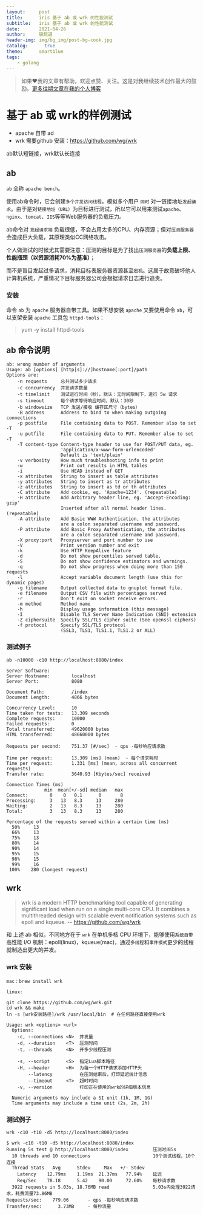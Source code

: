 ```yaml
---
layout:     post
title:      iris 基于 ab 或 wrk 的性能测试
subtitle:   iris 基于 ab 或 wrk 的性能测试
date:       2021-04-26
author:     锐玩道
header-img: img/bg_img/post-bg-cook.jpg
catalog:      true
theme:      smartblue
tags:
    - golang
---
```



> 如果❤️我的文章有帮助，欢迎点赞、关注。这是对我继续技术创作最大的鼓励。[更多往期文章在我的个人博客](https://coderdao.github.io/)

# 基于 ab 或 wrk的样例测试

- apache 自带 ad
- wrk 需要github 安装：https://github.com/wg/wrk

ab默认短链接，wrk默认长连接

## ab
`ab` 全称 `apache bench`。

使用ab命令时，它会创建`多个并发访问线程`，模拟多个用户 `同时` 对一链接地址`发起请求`。由于是对`链接地址（URL）`为目标进行测试，所以它可以用来测试`apache`、`nginx`、`tomcat`、`IIS`等等Web服务器的负载压力。

ab命令对 `发起请求端` 负载很低，不会占用太多的CPU、内存资源；但对`压测服务器`会造成巨大负载，其原理类似CC网络攻击。

个人做测试的时候尤其需要注意：压测的目标是为了找出`压测服务器`的**负载上限、性能瓶颈（以资源消耗70%为基准）**；

而不是盲目发起过多请求，消耗目标表服务器资源甚至`宕机`。这属于故意破坏他人计算机系统，严重情况下目标服务器公司会根据请求日志进行追责。

### 安装
命令 `ab` 为 `apache` 服务器自带工具。如果不想安装 `apache` 又要使用命令 `ab`，可以支架安装 `apache` 工具包 `httpd-tools`：
> yum -y install httpd-tools

## ab 命令说明
```
ab: wrong number of arguments
Usage: ab [options] [http[s]://]hostname[:port]/path
Options are:
    -n requests     总共测试多少请求
    -c concurrency  并发请求数量
    -t timelimit    测试进行时间（秒）。默认：无时间限制下，进行 5w 请求
    -s timeout      每个请求等待响应时间，默认：30秒
    -b windowsize   TCP 发送/接收 缓存区尺寸（bytes）
    -B address      Address to bind to when making outgoing connections
    -p postfile     File containing data to POST. Remember also to set -T
    -u putfile      File containing data to PUT. Remember also to set -T
    -T content-type Content-type header to use for POST/PUT data, eg.
                    'application/x-www-form-urlencoded'
                    Default is 'text/plain'
    -v verbosity    How much troubleshooting info to print
    -w              Print out results in HTML tables
    -i              Use HEAD instead of GET
    -x attributes   String to insert as table attributes
    -y attributes   String to insert as tr attributes
    -z attributes   String to insert as td or th attributes
    -C attribute    Add cookie, eg. 'Apache=1234'. (repeatable)
    -H attribute    Add Arbitrary header line, eg. 'Accept-Encoding: gzip'
                    Inserted after all normal header lines. (repeatable)
    -A attribute    Add Basic WWW Authentication, the attributes
                    are a colon separated username and password.
    -P attribute    Add Basic Proxy Authentication, the attributes
                    are a colon separated username and password.
    -X proxy:port   Proxyserver and port number to use
    -V              Print version number and exit
    -k              Use HTTP KeepAlive feature
    -d              Do not show percentiles served table.
    -S              Do not show confidence estimators and warnings.
    -q              Do not show progress when doing more than 150 requests
    -l              Accept variable document length (use this for dynamic pages)
    -g filename     Output collected data to gnuplot format file.
    -e filename     Output CSV file with percentages served
    -r              Don't exit on socket receive errors.
    -m method       Method name
    -h              Display usage information (this message)
    -I              Disable TLS Server Name Indication (SNI) extension
    -Z ciphersuite  Specify SSL/TLS cipher suite (See openssl ciphers)
    -f protocol     Specify SSL/TLS protocol
                    (SSL3, TLS1, TLS1.1, TLS1.2 or ALL)
```

### 测试例子
```
ab -n10000 -c10 http://localhost:8080/index

Server Software:        
Server Hostname:        localhost
Server Port:            8080

Document Path:          /index
Document Length:        4866 bytes

Concurrency Level:      10
Time taken for tests:   13.309 seconds
Complete requests:      10000
Failed requests:        0
Total transferred:      49620000 bytes
HTML transferred:       48660000 bytes

Requests per second:    751.37 [#/sec]  - qps -每秒响应请求数

Time per request:       13.309 [ms] (mean)  - 每个请求耗时
Time per request:       1.331 [ms] (mean, across all concurrent requests)
Transfer rate:          3640.93 [Kbytes/sec] received

Connection Times (ms)
              min  mean[+/-sd] median   max
Connect:        0    0   0.1      0       8
Processing:     3   13   8.3     13     280
Waiting:        2   13   8.3     13     280
Total:          3   13   8.3     13     280

Percentage of the requests served within a certain time (ms)
  50%     13
  66%     13
  75%     13
  80%     14
  90%     14
  95%     15
  98%     15
  99%     16
 100%    280 (longest request)
```

## wrk
> wrk is a modern HTTP benchmarking tool capable of generating significant load when run on a single multi-core CPU. It combines a multithreaded design with scalable event notification systems such as epoll and kqueue.
-- https://github.com/wg/wrk

和 上述 ab 相似，不同地方在于 `wrk` 在单机多核 CPU 环境下，能够使用`系统自带`高性能 I/O 机制：epoll(linux)，kqueue(mac)，通过`多线程`和`事件模式`更少的线程就制造出更大的并发。

### wrk 安装
```
mac：brew install wrk

linux:

git clone https://github.com/wg/wrk.git  
cd wrk && make
ln -s [wrk安装路径]/wrk /usr/local/bin  # 在任何路径直接使用wrk
```

```
Usage: wrk <options> <url>                            
  Options:                                            
    -c, --connections <N>  并发量   
    -d, --duration    <T>  压测时间           
    -t, --threads     <N>  开多少线程压测   
                                                      
    -s, --script      <S>  指定Lua脚本路径       
    -H, --header      <H>  为每一个HTTP请求添加HTTP头      
        --latency          在压测结束后，打印延迟统计信息   
        --timeout     <T>  超时时间     
    -v, --version          打印正在使用的wrk的详细版本信息      
                                                      
  Numeric arguments may include a SI unit (1k, 1M, 1G)
  Time arguments may include a time unit (2s, 2m, 2h)
```

### 测试例子
```
wrk -c10 -t10 -d5 http://localhost:8080/index

$ wrk -c10 -t10 -d5 http://localhost:8080/index
Running 5s test @ http://localhost:8080/index         压测时间5s 
  10 threads and 10 connections                       10个测试线程，10个连接
  Thread Stats   Avg      Stdev     Max   +/- Stdev
    Latency    12.79ms    1.19ms  21.37ms   77.94%    延迟
    Req/Sec    78.18      5.42    90.00     72.60%    每秒请求数
  3922 requests in 5.03s, 18.76MB read                5.03s内处理3922请求，耗费流量73.86MB
Requests/sec:    779.06       - qps -每秒响应请求数
Transfer/sec:      3.73MB     - 每秒流量
```
